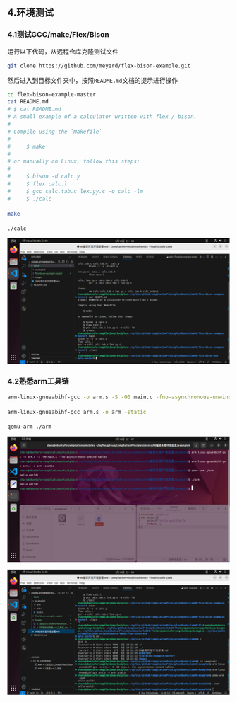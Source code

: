## 4.环境测试

### 4.1测试GCC/make/Flex/Bison

运行以下代码，从远程仓库克隆测试文件

```sh
git clone https://github.com/meyerd/flex-bison-example.git
```

然后进入到目标文件夹中，按照``README.md``文档的提示进行操作

```sh
cd flex-bison-example-master
cat README.md
# $ cat README.md 
# A small example of a calculator written with flex / bison.
# 
# Compile using the `Makefile` 
# 
#     $ make
# 
# or manually on Linux, follow this steps:
# 
#     $ bison -d calc.y
#     $ flex calc.l
#     $ gcc calc.tab.c lex.yy.c -o calc -lm
#     $ ./calc

make

./calc

```

![4.1测试GCC\make\Flex\Bison](image/4.1%E6%B5%8B%E8%AF%95GCC%5Cmake%5CFlex%5CBison.png)


### 4.2熟悉arm工具链

```sh
arm-linux-gnueabihf-gcc -o arm.s -S -O0 main.c -fno-asynchronous-unwind-tables

arm-linux-gnueabihf-gcc arm.s -o arm -static

qemu-arm ./arm
```
![4.2环境测试熟悉arm工具链](image/4.2%E7%8E%AF%E5%A2%83%E6%B5%8B%E8%AF%95%E7%86%9F%E6%82%89arm%E5%B7%A5%E5%85%B7%E9%93%BE.png)

![4.2熟悉arm工具链](image/4.2%E7%86%9F%E6%82%89arm%E5%B7%A5%E5%85%B7%E9%93%BE.png)

